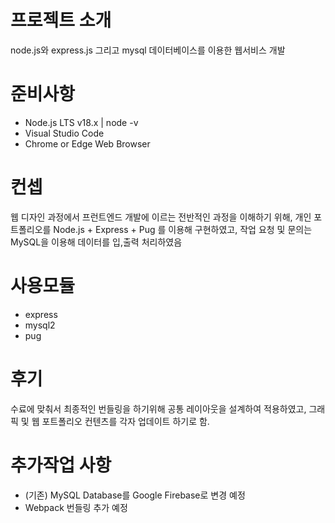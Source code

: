 # 프로젝트 소개
node.js와 express.js 그리고 mysql 데이터베이스를 이용한 웹서비스 개발

# 준비사항
- Node.js LTS v18.x | node -v
- Visual Studio Code
- Chrome or Edge Web Browser

# 컨셉
웹 디자인 과정에서 프런트엔드 개발에 이르는 전반적인 과정을 이해하기 위해, 개인 포트폴리오를 Node.js + Express + Pug 를 이용해 구현하였고, 작업 요청 및 문의는
MySQL을 이용해 데이터를 입,출력 처리하였음

# 사용모듈
- express
- mysql2
- pug

# 후기
수료에 맞춰서 최종적인 번들링을 하기위해 공통 레이아웃을 설계하여 적용하였고,
그래픽 및 웹 포트폴리오 컨텐츠를 각자 업데이트 하기로 함.

# 추가작업 사항
- (기존) MySQL Database를 Google Firebase로 변경 예정
- Webpack 번들링 추가 예정